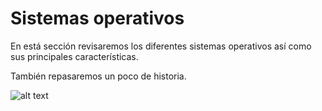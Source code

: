 # Sistemas operativos

En está sección revisaremos los diferentes sistemas operativos así como sus principales características.

También repasaremos un poco de historia.

![alt text](image.png)
